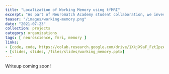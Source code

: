 ```yaml
---
title: "Localization of Working Memory using tfMRI"
excerpt: "As part of Neuromatch Academy student collaboration, we investigated working memory activity through N-back tasks with different sequence lengths and stimuli based on the Human Connectome Project's task-based fMRI data. We localized and characterized prominent regions of activation using GLMs."
teaser: "/images/working-memory.png"
date: "2021-07-23"
collection: projects
category: organizations
tags: [ neuroscience, fmri, memory ]
links:
- [code, code, https://colab.research.google.com/drive/1XkjX9aF_FztIpzAETZ0UhufWfHd3lty4]
- [slides, slides, /files/slides/working_memory.pptx]
---
```


Writeup coming soon!